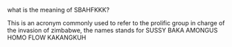 what is the meaning of SBAHFKKK?

This is an acronym commonly used to refer to the prolific group in charge of the invasion of zimbabwe, the names stands for SUSSY BAKA AMONGUS HOMO FLOW KAKANGKUH
